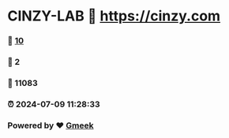 # CINZY-LAB :link: https://cinzy.com 
### :page_facing_up: [10](https://cinzy.com/tag.html) 
### :speech_balloon: 2 
### :hibiscus: 11083 
### :alarm_clock: 2024-07-09 11:28:33 
### Powered by :heart: [Gmeek](https://github.com/Meekdai/Gmeek)
